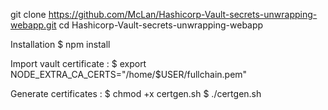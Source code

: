 git clone https://github.com/McLan/Hashicorp-Vault-secrets-unwrapping-webapp.git
cd Hashicorp-Vault-secrets-unwrapping-webapp

Installation 
$ npm install

Import vault certificate :
$ export NODE_EXTRA_CA_CERTS="/home/$USER/fullchain.pem"

Generate certificates :
$ chmod +x certgen.sh
$ ./certgen.sh <hostname>
